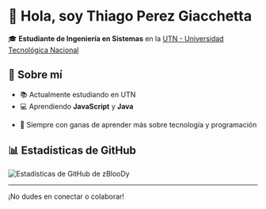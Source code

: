 # 👋 Hola, soy Thiago Perez Giacchetta

🎓 **Estudiante de Ingeniería en Sistemas** en la [UTN - Universidad Tecnológica Nacional](https://utn.edu.ar/)

## 🚀 Sobre mí
- 📚 Actualmente estudiando en UTN
- 💻 Aprendiendo **JavaScript** y **Java**
<!-- - ⚙️ Trabajo practico de Sistemas Operativos **TP SSOO** (Sistemas Operativos) -->
- 🌱 Siempre con ganas de aprender más sobre tecnología y programación

## 📊 Estadísticas de GitHub

![Estadísticas de GitHub de zBlooDy](https://github-readme-stats.vercel.app/api?username=zBlooDy&show_icons=true&theme=radical)

---

¡No dudes en conectar o colaborar!
<!--
**zBlooDy/zBlooDy** is a ✨ _special_ ✨ repository because its `README.md` (this file) appears on your GitHub profile.

Here are some ideas to get you started:

- 🔭 I’m currently working on ...
- 🌱 I’m currently learning ...
- 👯 I’m looking to collaborate on ...
- 🤔 I’m looking for help with ...
- 💬 Ask me about ...
- 📫 How to reach me: ...
- 😄 Pronouns: ...
- ⚡ Fun fact: ...
-->
